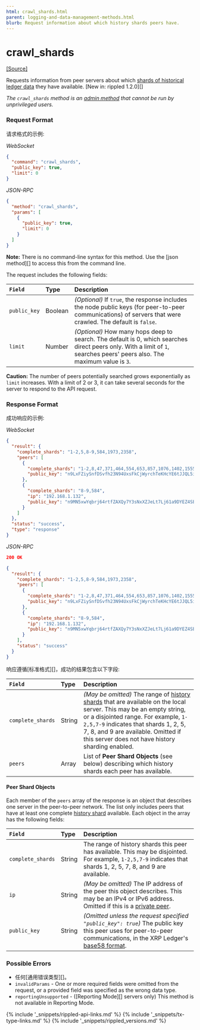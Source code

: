 ```yaml
---
html: crawl_shards.html
parent: logging-and-data-management-methods.html
blurb: Request information about which history shards peers have.
---
```

# crawl_shards
[[Source]](https://github.com/ripple/rippled/blob/master/src/ripple/rpc/handlers/CrawlShards.cpp "Source")

Requests information from peer servers about which [shards of historical ledger data](history-sharding.html) they have available. [New in: rippled 1.2.0][]

_The `crawl_shards` method is an [admin method](admin-rippled-methods.html) that cannot be run by unprivileged users._

### Request Format

请求格式的示例:

<!-- MULTICODE_BLOCK_START -->

*WebSocket*

```json
{
  "command": "crawl_shards",
  "public_key": true,
  "limit": 0
}
```

*JSON-RPC*

```json
{
  "method": "crawl_shards",
  "params": [
    {
      "public_key": true,
      "limit": 0
    }
  ]
}
```

<!-- MULTICODE_BLOCK_END -->

**Note:** There is no command-line syntax for this method. Use the [json method][] to access this from the command line.

The request includes the following fields:

| `Field`  | Type    | Description                                             |
|:---------|:--------|:--------------------------------------------------------|
| `public_key` | Boolean | _(Optional)_ If `true`, the response includes the node public keys (for peer-to-peer communications) of servers that were crawled. The default is `false`. |
| `limit`  | Number  | _(Optional)_ How many hops deep to search. The default is 0, which searches direct peers only. With a limit of `1`, searches peers' peers also. The maximum value is `3`. |

**Caution:** The number of peers potentially searched grows exponentially as `limit` increases. With a limit of 2 or 3, it can take several seconds for the server to respond to the API request.


### Response Format

成功响应的示例:

<!-- MULTICODE_BLOCK_START -->

*WebSocket*

```json
{
  "result": {
    "complete_shards": "1-2,5,8-9,584,1973,2358",
    "peers": [
      {
        "complete_shards": "1-2,8,47,371,464,554,653,857,1076,1402,1555,1708,1813,1867",
        "public_key": "n9LxFZiySnfDSvfh23N94UxsFkCjWyrchTeKHcYE6tJJQL5iejb2"
      },
      {
        "complete_shards": "8-9,584",
        "ip": "192.168.1.132",
        "public_key": "n9MN5xwYqbrj64rtfZAXQy7Y3sNxXZJeLt7Lj61a9DYEZ4SE2tQQ"
      }
    ]
  },
  "status": "success",
  "type": "response"
}
```


*JSON-RPC*

```json
200 OK

{
  "result": {
    "complete_shards": "1-2,5,8-9,584,1973,2358",
    "peers": [
      {
        "complete_shards": "1-2,8,47,371,464,554,653,857,1076,1402,1555,1708,1813,1867",
        "public_key": "n9LxFZiySnfDSvfh23N94UxsFkCjWyrchTeKHcYE6tJJQL5iejb2"
      },
      {
        "complete_shards": "8-9,584",
        "ip": "192.168.1.132",
        "public_key": "n9MN5xwYqbrj64rtfZAXQy7Y3sNxXZJeLt7Lj61a9DYEZ4SE2tQQ"
      }
    ],
    "status": "success"
  }
}
```


<!-- MULTICODE_BLOCK_END -->

响应遵循[标准格式][]，成功的结果包含以下字段:

| `Field`           | Type   | Description                                     |
|:------------------|:-------|:------------------------------------------------|
| `complete_shards` | String | _(May be omitted)_ The range of [history shards](history-sharding.html) that are available on the local server. This may be an empty string, or a disjointed range. For example, `1-2,5,7-9` indicates that shards 1, 2, 5, 7, 8, and 9 are available. Omitted if this server does not have history sharding enabled. |
| `peers`           | Array  | List of **Peer Shard Objects** (see below) describing which history shards each peer has available. |

#### Peer Shard Objects

Each member of the `peers` array of the response is an object that describes one server in the peer-to-peer network. The list only includes peers that have at least one complete [history shard](history-sharding.html) available. Each object in the array has the following fields:


| `Field`   | Type   | Description                                             |
|:----------|:-------|:--------------------------------------------------------|
| `complete_shards` | String | The range of history shards this peer has available. This may be disjointed. For example, `1-2,5,7-9` indicates that shards 1, 2, 5, 7, 8, and 9 are available. |
| `ip` | String | _(May be omitted)_ The IP address of the peer this object describes. This may be an IPv4 or IPv6 address. Omitted if this is a [private peer](peer-protocol.html#private-peers). |
| `public_key` | String | _(Omitted unless the request specified `"public_key": true`)_ The public key this peer uses for peer-to-peer communications, in the XRP Ledger's [base58 format](base58-encodings.html). |


### Possible Errors

- 任何[通用错误类型][]。
- `invalidParams` - One or more required fields were omitted from the request, or a provided field was specified as the wrong data type.
- `reportingUnsupported` - ([Reporting Mode][] servers only) This method is not available in Reporting Mode.


<!--{# common link defs #}-->
{% include '_snippets/rippled-api-links.md' %}
{% include '_snippets/tx-type-links.md' %}
{% include '_snippets/rippled_versions.md' %}
